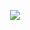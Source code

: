 <p align="center">
    <img src="https://github-readme-stats.vercel.app/api?username=tachanka61&show_icons=true&theme=nord&count_private=true&hide=prs&hide_title=true">
</p>

